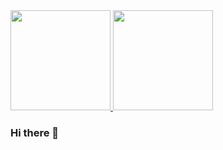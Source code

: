 <a href="#">
    <img src="https://ryohei-nan.vercel.app/api?username=ryoheinan&hide=stars&count_private=true&show_icons=true&theme=vue" height="160px" >
</a>
<a href="#">
    <img src="https://ryohei-nan.vercel.app/api/top-langs/?username=ryoheinan&count_private=true&layout=compact&langs_count=7&exclude_repo=NeoLink&theme=vue" height="160px">
</a>


### Hi there 👋
